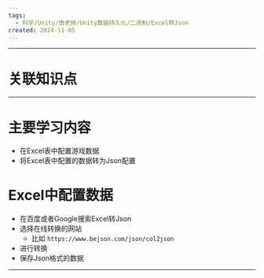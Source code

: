 ```yaml
---
tags:
  - 科学/Unity/唐老狮/Unity数据持久化/二进制/Excel转Json
created: 2024-11-05
---
```


---
# 关联知识点



---
# 主要学习内容

- 在Excel表中配置游戏数据
- 将Excel表中配置的数据转为Json配置
# Excel中配置数据

- 在百度或者Google搜索Excel转Json
- 选择在线转换的网站
	- 比如 `https://www.bejson.com/json/col2json`
- 进行转换
- 保存Json格式的数据


---
